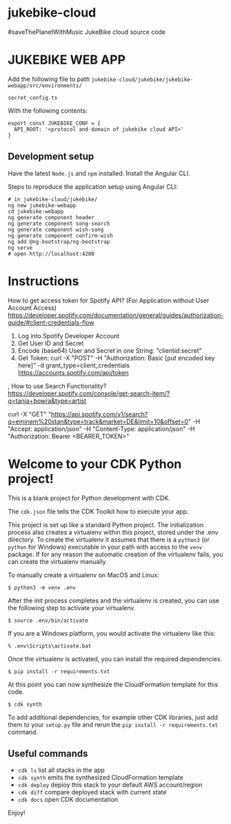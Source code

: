 # jukebike-cloud
#saveThePlanetWithMusic JukeBike cloud source code

# JUKEBIKE WEB APP


Add the following file to path `jukebike-cloud/jukebike/jukebike-webapp/src/environments/`

`secret_config.ts`

With the following contents:

```
export const JUKEBIKE_CONF = {
  API_ROOT: '<protocol and domain of jukebike cloud API>'
}
```

## Development setup

Have the latest `Node.js` and `npm` installed.
Install the Angular CLI.

Steps to reproduce the application setup using Angular CLI:

```
# in jukebike-cloud/jukebike/
ng new jukebike-webapp
cd jukebike-webapp
ng generate component header
ng generate component song-search
ng generate component wish-song
ng generate component confirm-wish
ng add @ng-bootstrap/ng-bootstrap
ng serve
# open http://localhost:4200
```

# Instructions

How to get access token for Spotify API? (For Application without User Account Access)
https://developer.spotify.com/documentation/general/guides/authorization-guide/#client-credentials-flow
1. Log into Spotify Developer Account
2. Get User ID and Secret
3. Encode (base64) User and Secret in one String: "clientid:secret"
4. Get Token: curl -X "POST" -H "Authorization: Basic [put encoded key here]" -d grant_type=client_credentials https://accounts.spotify.com/api/token


,
How to use Search Functionality?
https://developer.spotify.com/console/get-search-item/?q=tania+bowra&type=artist

curl -X "GET" "https://api.spotify.com/v1/search?q=eminem%20stan&type=track&market=DE&limit=10&offset=0" -H "Accept: application/json" -H "Content-Type: application/json" -H "Authorization: Bearer <BEARER_TOKEN>"

# Welcome to your CDK Python project!

This is a blank project for Python development with CDK.

The `cdk.json` file tells the CDK Toolkit how to execute your app.

This project is set up like a standard Python project.  The initialization
process also creates a virtualenv within this project, stored under the .env
directory.  To create the virtualenv it assumes that there is a `python3`
(or `python` for Windows) executable in your path with access to the `venv`
package. If for any reason the automatic creation of the virtualenv fails,
you can create the virtualenv manually.

To manually create a virtualenv on MacOS and Linux:

```
$ python3 -m venv .env
```

After the init process completes and the virtualenv is created, you can use the following
step to activate your virtualenv.

```
$ source .env/bin/activate
```

If you are a Windows platform, you would activate the virtualenv like this:

```
% .env\Scripts\activate.bat
```

Once the virtualenv is activated, you can install the required dependencies.

```
$ pip install -r requirements.txt
```

At this point you can now synthesize the CloudFormation template for this code.

```
$ cdk synth
```

To add additional dependencies, for example other CDK libraries, just add
them to your `setup.py` file and rerun the `pip install -r requirements.txt`
command.

## Useful commands

 * `cdk ls`          list all stacks in the app
 * `cdk synth`       emits the synthesized CloudFormation template
 * `cdk deploy`      deploy this stack to your default AWS account/region
 * `cdk diff`        compare deployed stack with current state
 * `cdk docs`        open CDK documentation

Enjoy!
